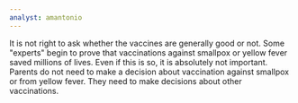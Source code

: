 ```yaml
---
analyst: amantonio
---
```


It is not right to ask whether the vaccines are generally good or not. Some "experts" begin to prove that vaccinations against smallpox or yellow fever saved millions of lives. Even if this is so, it is absolutely not important. Parents do not need to make a decision about vaccination against smallpox or from yellow fever. They need to make decisions about other vaccinations.
